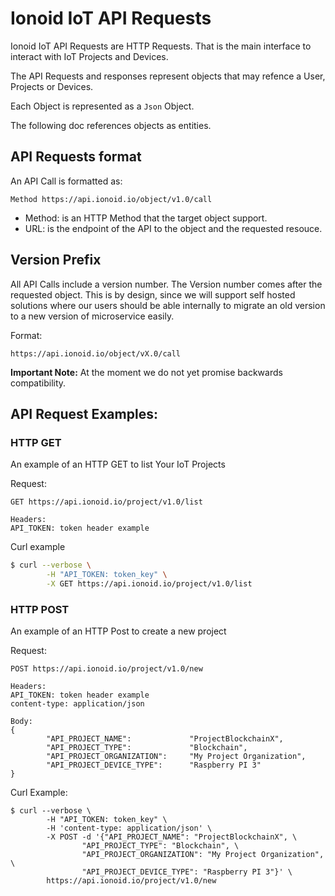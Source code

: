 # Ionoid IoT API Requests

Ionoid IoT API Requests are HTTP Requests. That is the main
interface to interact with IoT Projects and Devices.

The API Requests and responses represent objects that may refence a
User, Projects or Devices.

Each Object is represented as a `Json` Object.

The following doc references objects as entities.


## API Requests format

An API Call is formatted as:

```
Method https://api.ionoid.io/object/v1.0/call
```

* Method: is an HTTP Method that the target object support.
* URL: is the endpoint of the API to the object and the requested
resouce.


## Version Prefix

All API Calls include a version number. The Version number comes after
the requested object. This is by design, since we will support self
hosted solutions where our users should be able internally to migrate
an old version to a new version of microservice easily.

Format:
```
https://api.ionoid.io/object/vX.0/call
```

**Important Note:**
At the moment we do not yet promise backwards compatibility.


## API Request Examples:

### HTTP GET

An example of an HTTP GET to list Your IoT Projects

Request:
```
GET https://api.ionoid.io/project/v1.0/list

Headers:
API_TOKEN: token header example
```

Curl example
```bash
$ curl --verbose \
        -H "API_TOKEN: token_key" \
        -X GET https://api.ionoid.io/project/v1.0/list
```


### HTTP POST

An example of an HTTP Post to create a new project

Request:
```
POST https://api.ionoid.io/project/v1.0/new

Headers:
API_TOKEN: token header example
content-type: application/json

Body:
{
        "API_PROJECT_NAME":             "ProjectBlockchainX",
        "API_PROJECT_TYPE":             "Blockchain",
        "API_PROJECT_ORGANIZATION":     "My Project Organization",
        "API_PROJECT_DEVICE_TYPE":      "Raspberry PI 3"
}
```

Curl Example:
```
$ curl --verbose \
        -H "API_TOKEN: token_key" \
        -H 'content-type: application/json' \
        -X POST -d '{"API_PROJECT_NAME": "ProjectBlockchainX", \
                "API_PROJECT_TYPE": "Blockchain", \
                "API_PROJECT_ORGANIZATION": "My Project Organization", \
                "API_PROJECT_DEVICE_TYPE": "Raspberry PI 3"}' \
        https://api.ionoid.io/project/v1.0/new
```
